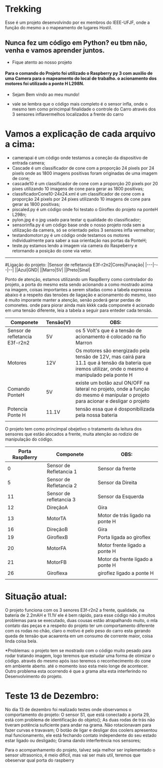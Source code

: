 # Trekking
Esse é um projeto desenvolvindo por ex membros do IEEE-UFJF, onde a função do mesmo a o mapeamento de lugares Hostil. 

## Nunca fez um código em Python? eu tbm não, venha e vamos aprender juntos. 

* Fique atento ao nosso projeto
#### Para o comando do Projeto foi utilizado o Raspberry py 3 com auxilio de uma Camera para o mapeamento do local de trabalho. o acionamento dos motores foi utilizado a ponte H L298N.  

* Sejam Bem vindo ao meu mundo!
 
 
 * vale se lembra que o código mais completo é o sensor infla, onde o mesmo tem como princimpal finalidade o controle do Carro através dos 3 sensores inflavermelhos localizados a frente do carro 

# Vamos a explicação de cada arquivo a cima:
* camerapai é um código onde testamos a coneção da dispositivo de entrada camera;
* Cascade é um classificador de cone com a proporção 24 pixels por 24 pixels onde as 1800 imagens positivas foram originadas de uma imagem de cone;
* cascade10 é um classificador de cone com a proporção 20 pixels por 20 pixes utilizando 10 imagens de cone para gerar as 1800 positivas;
* classificadorCone10-24x24.xml é um classificador de cone com a proporção 24 pixels por 24 pixes utilizando 10 imagens de cone para gerar as 1800 positivas;
* piscaled.py é um código onde foi testato o Giroflex do projeto na ponteH L298n;
* pylon.jpg é o jpg usado para testar q qualidade do classificador;
* sensorinfla.py é um código base onde o nosso projeto roda sem a utilização da camera, só se orientado pelos 3 sensores infla vermelhor;
* testandomotorr.py é um código onde testamos os motores individualmente para saber a sua orientação nas portas da PonteH;
* teste.py estamos lendo a imagem via camera do Raspeberry  e retornando a posição do cone via vetor. 



__________________________________________________________________________________________



#Ligação do projeto:
|Sensor de refletancia  E3f-r2n2|Cores|Funação|
|---|---|--|
||Azul|GND|
||Marro|5V|
||Preto|Sinal|

Ponto de atenção, estamos utilizando um RaspBerry como controlador do projeto, a porta do mesmo esta sendo acionando a  como mostrado acima na imagem, coisas importantes a serem sitadas como a tabela expresssa abaixo é a respeito das tensões de liagação e acionamento do mesmo, isso é muito imporante manter a atenção, senão poderá gerar perdas de comonetes. onde para piorar ainda mais kkkk cada componete é acionado em uma tensão diferente, leia a tabela a seguir para enteder cada tensão.

|Componete|Tensão(V)|OBS:|
|----|-----|---|
|Sensor de refletancia  E3f-r2n2|5V|os 5 Volt's que é a tensão de acionamento é colocado na fio Marron|
|Motores|12V|Os motores são energizado pela tensão de 12V, mas cairá para 11.1 que á tensão da bateria que iremos utilizar, onde o mesmo é manipulado pela ponte H|
|Comando PonteH|5V|existe um botão azul ON/OFF na lateral no projeto, onde a função do mesmo é manipular o projeto para acionar e desligar o projeto|
|Potencia Ponte H|11.1V|tensão essa que é dosponibilizada pela nossa bateria|
||||

O projeto tem como princimpal obejetivo o tratamento da leitura dos sensores que estão alocados a frente, muita atenção ao rodizio de manipulação do código.


|Porta RaspBerry|Componete|OBS:|
|-----|---|----|
|0|Sensor de Refletancia 1|Sensor da frente|
|5|Sensor de Refletancia 2|Sensor da Direita|
|11|Sensor de refletancia 3|Sensor da Esquerda|
|12|DireçãoA|Gira|
|13|MotorTA|Motor de trás ligado na ponte H|
|16|DireçãoB|Gira|
|19|GiroflexB|Porta ligada ao giroflex|
|20|MotorFA|Motor frente ligado a ponte H|
|21|MotorFB|Motor da frente ligado a ponte H|
|26|Giroflexa|giroflez ligado a ponte H |
||||


# Situação atual:


O projeto funciona com os 3 senores  E3f-r2n2 a frente, qualidade, na bateria de 2.2mAH e 11.1V ele é bem rápido, para esse código não á muitos problemas para se executado, duas cousas estão atrapalhando muito, o mla contato das peças e a respeito do projeto ter um comportamento diferente com os rodas no chão, claro o motivo é pelo peso do carro esta gerando queda de
tensão que acaarenta em um consumo de corrente maior, coisa linda coisa bela. 

*Problemas:
o projeto tem se mostrado com o código muito pesado para rodar tratando imagem, logo teremos que estudar uma forma de otimizar o código. através do mesmo após isso teremos o reconhecimento do cone em ambiente aberto. até o momento isso esta meio longe de acontecer. Outro problema esta ocorrendo é que a grama alta esta interferindo no Desenvolvimento do projeto.

# Teste 13 de Dezembro:
No dia 13 de dezembro foi realizado testes onde observamos o comportamento do projeto:
O sensor S1, que está conectado a porta 29, está com problema de identificação do objeto();
As duas rodas de trás não tiveram potência suficiente para andar na grama. Não rotacionavam para fazer curvas e travavam;
O botão de ligar e desligar dos coolers apresentou mal funcionamento, ele está fechando contato independente do seu estado estar ligado ou desligado;
Grama dando interferência nos sensores;




Para o acompanhamento do projeto, talvez seja melhor ser inplementado o sensor ultrasonico, é meio dificil, mas vai ser mais util, teremos que obeservar qual porta do raspberry
